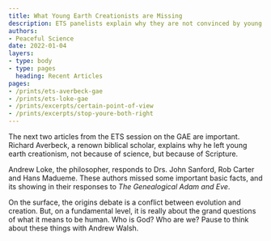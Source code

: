 ```yaml
---
title: What Young Earth Creationists are Missing
description: ETS panelists explain why they are not convinced by young earth creationism, but see value in a genealogical Adam and Eve.
authors:
- Peaceful Science
date: 2022-01-04
layers:
- type: body
- type: pages
  heading: Recent Articles
pages:
- /prints/ets-averbeck-gae
- /prints/ets-loke-gae
- /prints/excerpts/certain-point-of-view
- /prints/excerpts/stop-youre-both-right
---
```



The next two articles from the ETS session on the GAE are important. Richard Averbeck, a renown biblical scholar, explains why he left young earth creationism, not because of science, but because of Scripture. 

Andrew Loke, the philosopher, responds to Drs. John Sanford, Rob Carter and Hans Madueme. These authors missed some important basic facts, and its showing in their responses to *The Genealogical Adam and Eve*.

On the surface, the origins debate is a conflict between evolution and creation. But, on a  fundamental level, it is really about the grand questions of what it means to be human. Who is God? Who are we? Pause to think about these things with Andrew Walsh. 
